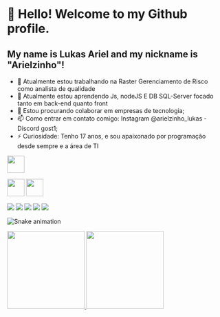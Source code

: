 # 👋 Hello! Welcome to my Github profile.
## My name is Lukas Ariel and my nickname is "Arielzinho"!

- 🔭 Atualmente estou trabalhando na Raster Gerenciamento de Risco como analista de qualidade
- 🌱 Atualmente estou aprendendo Js, nodeJS E DB SQL-Server focado tanto em back-end quanto front
- 👯 Estou procurando colaborar em empresas de tecnologia;
- 📫 Como entrar em contato comigo: Instagram @arielzinho_lukas -  Discord gost1;
- ⚡ Curiosidade: Tenho 17 anos, e sou apaixonado por programação desde sempre e a área de TI


<img src="https://cdn.jsdelivr.net/gh/devicons/devicon/icons/git/git-original.svg" width="40" height="40"/>

<img src="https://cdn.jsdelivr.net/gh/devicons/devicon/icons/java/java-original.svg" width="40" height="40"/> <img src="https://cdn.jsdelivr.net/gh/devicons/devicon/icons/linux/linux-original.svg" width="40" height="40"/>

<div>
<a href="https://www.youtube.com/seu-canal-youtube-aqui" target="_blank"><img src="https://img.shields.io/badge/YouTube-FF0000?style=for-the-badge&logo=youtube&logoColor=white" target="_blank"></a>
<a href="https://instagram.com/Arielzinho_lukas" target="_blank"><img src="https://img.shields.io/badge/-Instagram-%23E4405F?style=for-the-badge&logo=instagram&logoColor=white" target="_blank"></a>
<a href="https://www.twitch.tv/seu-usuário-aqui" target="_blank"><img src="https://img.shields.io/badge/Twitch-9146FF?style=for-the-badge&logo=twitch&logoColor=white" target="_blank"></a>
<a href = "mailto:contato@"><img src="https://img.shields.io/badge/Gmail-D14836?style=for-the-badge&logo=gmail&logoColor=white" target="_blank"></a>
<a href="https://www.linkedin.com/in/seu-usuário-linkedln-aqui" target="_blank"><img src="https://img.shields.io/badge/-LinkedIn-%230077B5?style=for-the-badge&logo=linkedin&logoColor=white" target="_blank"></a>   
</div>




![Snake animation](https://github.com/lukasariel112/lukasariel112/blob/output/github-contribution-grid-snake.svg)



<div>
<a href="https://github.com/lukasariel112">
<img loading="lazy" height="180em" src="https://github-readme-stats.vercel.app/api/top-langs/?username=lukasariel112&layout=compact&langs_count=7&theme=dracula"/>
<img loading="lazy" height="180em" src="https://github-readme-stats.vercel.app/api?lukasariel112-aqui&show_icons=true&theme=dracula&include_all_commits=true&count_private=true"/>
</div>
